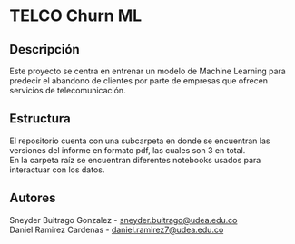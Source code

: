 # TELCO Churn ML

## Descripción
Este proyecto se centra en entrenar un modelo de Machine Learning para predecir el abandono de clientes por parte de empresas que ofrecen servicios de telecomunicación.

## Estructura
El repositorio cuenta con una subcarpeta en donde se encuentran las versiones del informe en formato pdf, las cuales son 3 en total.\
En la carpeta raíz se encuentran diferentes notebooks usados para interactuar con los datos.

## Autores
Sneyder Buitrago Gonzalez - sneyder.buitrago@udea.edu.co\
Daniel Ramirez Cardenas - daniel.ramirez7@udea.edu.co
